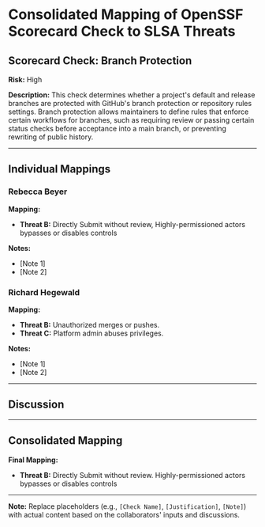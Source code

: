 # Consolidated Mapping of OpenSSF Scorecard Check to SLSA Threats

## Scorecard Check: Branch Protection

**Risk:** High

**Description:** This check determines whether a project's default and release branches are protected with GitHub's branch protection or repository rules settings. Branch protection allows maintainers to define rules that enforce certain workflows for branches, such as requiring review or passing certain status checks before acceptance into a main branch, or preventing rewriting of public history.

---

## Individual Mappings

### Rebecca Beyer

**Mapping:**

- **Threat B:** Directly Submit without review, Highly-permissioned actors bypasses or disables controls

**Notes:**

- [Note 1]
- [Note 2]

### Richard Hegewald

**Mapping:**

- **Threat B:** Unauthorized merges or pushes.
- **Threat C:** Platform admin abuses privileges.

**Notes:**

- [Note 1]
- [Note 2]

---

## Discussion

---

## Consolidated Mapping

**Final Mapping:**

- **Threat B:** Directly Submit without review. Highly-permissioned actors bypasses or disables controls

---

**Note:** Replace placeholders (e.g., `[Check Name]`, `[Justification]`, `[Note]`) with actual content based on the collaborators' inputs and discussions.
